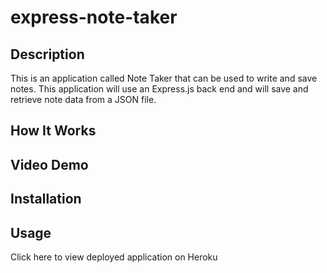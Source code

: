 # express-note-taker

## Description 
This is an application called Note Taker that can be used to write and save notes. This application will use an Express.js back end and will save and retrieve note data from a JSON file.

## How It Works

## Video Demo


## Installation

## Usage
Click here to view deployed application on Heroku
